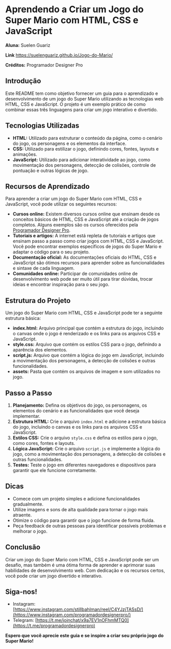 # Aprendendo a Criar um Jogo do Super Mario com HTML, CSS e JavaScript

**Aluna:** Suelen Guariz


**Link** https://suelenguariz.github.io/Jogo-do-Mario/

**Créditos:** Programador Designer Pro

## Introdução

Este README tem como objetivo fornecer um guia para o aprendizado e desenvolvimento de um jogo do Super Mario utilizando as tecnologias web HTML, CSS e JavaScript. O projeto é um exemplo prático de como combinar essas três linguagens para criar um jogo interativo e divertido.

## Tecnologias Utilizadas

- **HTML:** Utilizado para estruturar o conteúdo da página, como o cenário do jogo, os personagens e os elementos da interface.
- **CSS:** Utilizado para estilizar o jogo, definindo cores, fontes, layouts e animações.
- **JavaScript:** Utilizado para adicionar interatividade ao jogo, como movimentação dos personagens, detecção de colisões, controle de pontuação e outras lógicas de jogo.

## Recursos de Aprendizado

Para aprender a criar um jogo do Super Mario com HTML, CSS e JavaScript, você pode utilizar os seguintes recursos:

- **Cursos online:** Existem diversos cursos online que ensinam desde os conceitos básicos de HTML, CSS e JavaScript até a criação de jogos completos. Alguns exemplos são os cursos oferecidos pela [Programador Designer Pro](https://programadordesignerpro.com.br/).
- **Tutoriais e artigos:** A internet está repleta de tutoriais e artigos que ensinam passo a passo como criar jogos com HTML, CSS e JavaScript. Você pode encontrar exemplos específicos de jogos do Super Mario e adaptar o código para o seu projeto.
- **Documentação oficial:** As documentações oficiais do HTML, CSS e JavaScript são ótimos recursos para aprender sobre as funcionalidades e sintaxe de cada linguagem.
- **Comunidades online:** Participar de comunidades online de desenvolvimento web pode ser muito útil para tirar dúvidas, trocar ideias e encontrar inspiração para o seu jogo.

## Estrutura do Projeto

Um jogo do Super Mario com HTML, CSS e JavaScript pode ter a seguinte estrutura básica:

- **index.html:** Arquivo principal que contém a estrutura do jogo, incluindo o canvas onde o jogo é renderizado e os links para os arquivos CSS e JavaScript.
- **style.css:** Arquivo que contém os estilos CSS para o jogo, definindo a aparência dos elementos.
- **script.js:** Arquivo que contém a lógica do jogo em JavaScript, incluindo a movimentação dos personagens, a detecção de colisões e outras funcionalidades.
- **assets:** Pasta que contém os arquivos de imagem e som utilizados no jogo.

## Passo a Passo

1. **Planejamento:** Defina os objetivos do jogo, os personagens, os elementos do cenário e as funcionalidades que você deseja implementar.
2. **Estrutura HTML:** Crie o arquivo `index.html` e adicione a estrutura básica do jogo, incluindo o canvas e os links para os arquivos CSS e JavaScript.
3. **Estilos CSS:** Crie o arquivo `style.css` e defina os estilos para o jogo, como cores, fontes e layouts.
4. **Lógica JavaScript:** Crie o arquivo `script.js` e implemente a lógica do jogo, como a movimentação dos personagens, a detecção de colisões e outras funcionalidades.
5. **Testes:** Teste o jogo em diferentes navegadores e dispositivos para garantir que ele funcione corretamente.

## Dicas

- Comece com um projeto simples e adicione funcionalidades gradualmente.
- Utilize imagens e sons de alta qualidade para tornar o jogo mais atraente.
- Otimize o código para garantir que o jogo funcione de forma fluida.
- Peça feedback de outras pessoas para identificar possíveis problemas e melhorar o jogo.

## Conclusão

Criar um jogo do Super Mario com HTML, CSS e JavaScript pode ser um desafio, mas também é uma ótima forma de aprender e aprimorar suas habilidades de desenvolvimento web. Com dedicação e os recursos certos, você pode criar um jogo divertido e interativo.

## Siga-nos!

- Instagram: [https://www.instagram.com/stillbahlman/reel/C4YJzjTASsD/](https://www.instagram.com/programadordesignerpro/)
- Telegram: [https://t.me/joinchat/x9a7EV1nOFhmMTQ0](https://t.me/programadordesignerpro)

**Espero que você aprecie este guia e se inspire a criar seu próprio jogo do Super Mario!**
